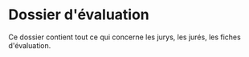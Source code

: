 # Dossier d'évaluation

Ce dossier contient tout ce qui concerne les jurys, les jurés, les fiches d'évaluation.

